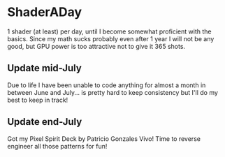 # ShaderADay

1 shader (at least) per day, until I become somewhat proficient with the basics. Since my math sucks probably even after 1 year I will not be any good, but GPU power is too attractive not to give it 365 shots.

## Update mid-July

Due to life I have been unable to code anything for almost a month in between June and July... is pretty hard to keep consistency but I'll do my best to keep in track!

## Update end-July

Got my Pixel Spirit Deck by Patricio Gonzales Vivo! Time to reverse engineer all those patterns for fun!

